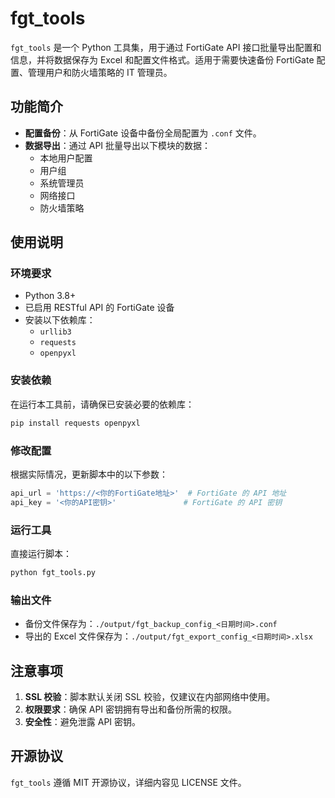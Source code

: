 # fgt_tools
`fgt_tools` 是一个 Python 工具集，用于通过 FortiGate API 接口批量导出配置和信息，并将数据保存为 Excel 和配置文件格式。适用于需要快速备份 FortiGate 配置、管理用户和防火墙策略的 IT 管理员。

## 功能简介

- **配置备份**：从 FortiGate 设备中备份全局配置为 `.conf` 文件。
- **数据导出**：通过 API 批量导出以下模块的数据：
  - 本地用户配置
  - 用户组
  - 系统管理员
  - 网络接口
  - 防火墙策略

## 使用说明

### 环境要求

- Python 3.8+
- 已启用 RESTful API 的 FortiGate 设备
- 安装以下依赖库：
  - `urllib3`
  - `requests`
  - `openpyxl`

### 安装依赖

在运行本工具前，请确保已安装必要的依赖库：

```bash
pip install requests openpyxl
```

### 修改配置

根据实际情况，更新脚本中的以下参数：

```python
api_url = 'https://<你的FortiGate地址>'  # FortiGate 的 API 地址
api_key = '<你的API密钥>'               # FortiGate 的 API 密钥
```

### 运行工具

直接运行脚本：

```bash
python fgt_tools.py
```

### 输出文件

- 备份文件保存为：`./output/fgt_backup_config_<日期时间>.conf`
- 导出的 Excel 文件保存为：`./output/fgt_export_config_<日期时间>.xlsx`

## 注意事项

1. **SSL 校验**：脚本默认关闭 SSL 校验，仅建议在内部网络中使用。
2. **权限要求**：确保 API 密钥拥有导出和备份所需的权限。
3. **安全性**：避免泄露 API 密钥。

## 开源协议

`fgt_tools` 遵循 MIT 开源协议，详细内容见 LICENSE 文件。
